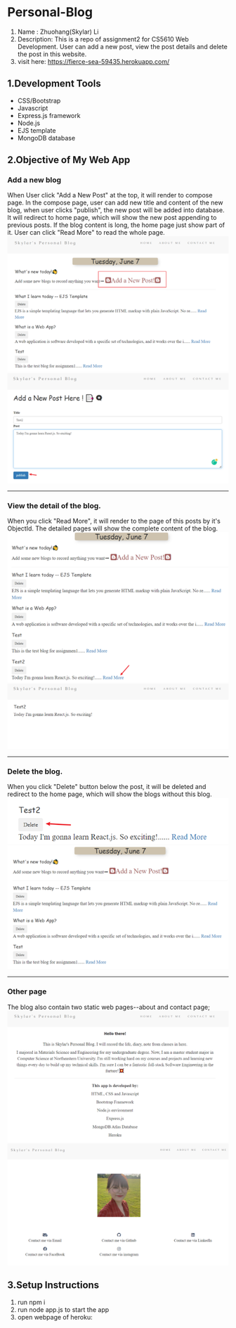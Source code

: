 # Personal-Blog
1. Name : Zhuohang(Skylar) Li
2. Description: This is a repo of assignment2 for CS5610 Web Development. User can add a new post, view the post details and delete the post in this website.
3. visit here: https://fierce-sea-59435.herokuapp.com/


<h2>1.Development Tools</h2>
<ul>
    <li>CSS/Bootstrap</li>
    <li>Javascript</li>
    <li>Express.js framework</li>
    <li>Node.js</li>
    <li>EJS template</li>
    <li>MongoDB database</li>
</ul>



<h2>2.Objective of My Web App</h2>
<h3>Add a new blog</h3>
When User click "Add a New Post" at the top, it will render to compose page. In the compose page, user can add new title and content
of the new blog, when user clicks "publish", the new post will be added into database. It will redirect to home page, which will show
the new post appending to previous posts.
If the blog content is long, the home page just show part of it. User can click "Read More" to read the whole page.
<img src="/public/images/demo_1.png"></img>
<img src="/public/images/demo_2.png"></img>

<hr>
<h3>View the detail of the blog.</h3>
When you click "Read More", it will render to the page of this posts by it's ObjectId. The detailed pages will show the complete content
of the blog.
<img src="/public/images/demo_3.png"></img>
<img src="/public/images/demo_4.png"></img>

<hr>
<h3>Delete the blog.</h3>
When you click "Delete" button below the post, it will be deleted and redirect to the home page, which will show the blogs without this 
blog.
<img src="/public/images/demo_5.png"></img>
<img src="/public/images/demo_6.png"></img>

<hr>
<h3>Other page</h3>
The blog also contain two static web pages--about and contact page;
<img src="/public/images/about_page.png"></img>
<img src="/public/images/contact_page.png"></img>


<h2>3.Setup Instructions</h2>
<ol>
    <li>run npm i</li>
    <li>run node app.js to start the app</li>
    <li>open webpage of heroku:</li>
</ol>




